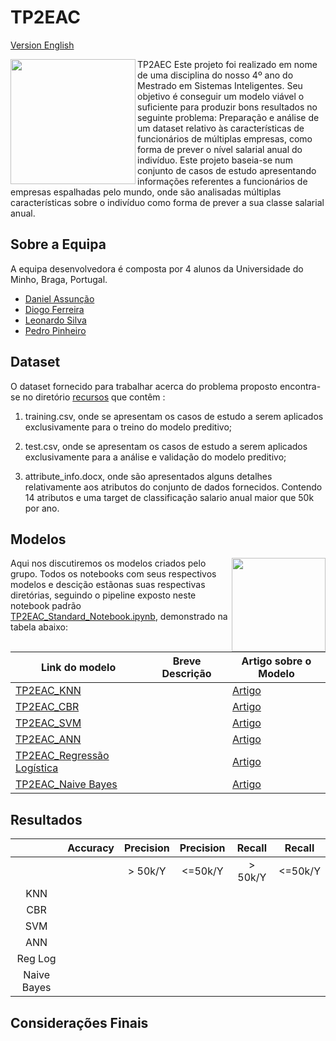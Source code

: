 # TP2EAC
[Version English](README-en.md)

<img align="left" src="https://media.giphy.com/media/ADgfsbHcS62Jy/giphy.gif" width="200" height="200" /> 

TP2AEC Este projeto foi realizado em nome de uma disciplina do nosso 4º ano do Mestrado em Sistemas Inteligentes. Seu objetivo é conseguir um modelo viável o suficiente para produzir bons resultados no seguinte problema: Preparação e análise de um dataset relativo às características de funcionários de múltiplas empresas, como forma de prever o nível salarial anual do indivíduo.
Este projeto baseia-se num conjunto de casos de estudo apresentando informações referentes a funcionários de empresas espalhadas pelo mundo, onde são analisadas múltiplas
características sobre o indivíduo como forma de prever a sua classe salarial anual.






## Sobre a Equipa 
A equipa desenvolvedora é composta por 4 alunos da Universidade do Minho, Braga, Portugal.

* [Daniel Assunção](https://github.com/guiyrt)
* [Diogo Ferreira ](https://github.com/DiogoFerreira99)
* [Leonardo Silva](https://github.com/leoproject)
* [Pedro Pinheiro](https://github.com/Pinheiro9655)

## Dataset
O dataset fornecido para trabalhar acerca do problema proposto encontra-se no diretório [recursos](resources/) que contêm :

 1. training.csv, onde se apresentam os casos de estudo a serem aplicados exclusivamente para o treino do modelo preditivo;

1. test.csv, onde se apresentam os casos de estudo a serem aplicados exclusivamente para a análise e validação do modelo preditivo;

2. attribute_info.docx, onde são apresentados alguns detalhes relativamente aos atributos do conjunto de dados fornecidos. Contendo 14 atributos e uma target de classificação salario anual maior que 50k por ano.



## Modelos

<img align="right" src="https://media.giphy.com/media/l4pTsNgkamxfk2ZLq/giphy.gif" width="150" height="150"/> 

Aqui nos discutiremos os modelos criados pelo grupo. Todos os notebooks com seus respectivos modelos e descição estãonas suas respectivas diretórias, seguindo o pipeline exposto neste notebook padrão [TP2EAC_Standard_Notebook.ipynb](models/TP2EAC_Standard_Notebook.ipynb), demonstrado na tabela abaixo:



Link do modelo| Breve Descrição | Artigo sobre o Modelo| 
--- | --- | --- | 
[TP2EAC_KNN](models/knn/) | | [Artigo]()
[TP2EAC_CBR](models/cbr/) | | [Artigo]()
[TP2EAC_SVM](models/svm/) | |[Artigo]()
[TP2EAC_ANN](models/ann/)|  |[Artigo]()
[TP2EAC_Regressão Logística](models/reglog/)|  | [Artigo]()
[TP2EAC_Naive Bayes](models/naive/)| | [Artigo]()



## Resultados


|             | Accuracy | Precision | Precision | Recall   | Recall  |            
|:-----------:|:--------:|:--------:|:---------:|:---------:|:--------:|
|             |          | > 50k/Y  |   <=50k/Y |  > 50k/Y  | <=50k/Y  |                 
|    KNN      |          |          |           |           |          |
|    CBR      |          |          |           |           |          |
|    SVM      |          |          |           |           |          | 
|    ANN      |          |          |           |           |          |
|   Reg Log   |          |          |           |           |          |   
| Naive Bayes |          |          |           |           |          | 



## Considerações Finais